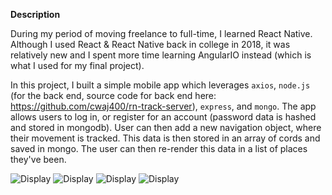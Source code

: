 **Description**

During my period of moving freelance to full-time, I learned React Native. Although I used React & React Native back in college in 2018, it was relatively new and I spent more time learning AngularIO instead (which is what I used for my final project).

In this project, I built a simple mobile app which leverages `axios`, `node.js` (for the back end, source code for back end here: https://github.com/cwaj400/rn-track-server), `express`, and `mongo`.
The app allows users to log in, or register for an account (password data is hashed and stored in mongodb). User can then add a new navigation object, where their movement is tracked. This data is then stored in an array of cords and saved in mongo. The user can then re-render this data in a list of places they've been.


![Display](https://github.com/cwaj400/track-front-end/assets/front1.png)
![Display](https://github.com/cwaj400/track-front-end/assets/front2.png)
![Display](https://github.com/cwaj400/track-front-end/assets/front3.png)
![Display](https://github.com/cwaj400/track-front-end/assets/front4.png)
